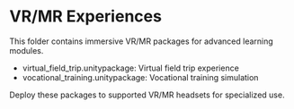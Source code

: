 # VR/MR Experiences

This folder contains immersive VR/MR packages for advanced learning modules.

- virtual_field_trip.unitypackage: Virtual field trip experience
- vocational_training.unitypackage: Vocational training simulation

Deploy these packages to supported VR/MR headsets for specialized use.
